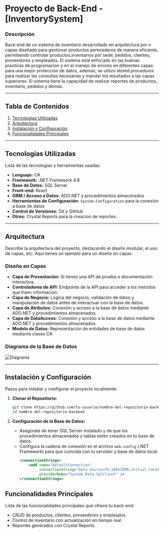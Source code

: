 # **Proyecto de Back-End - [InventorySystem]**

### Descripción
Back-end de un sistema de inventario desarrollado en arquitectura por n capas diseñado para gestionar productos perecederos de manera eficiente, permitiendo controlar productos,inventarios por sede, pedidos, clientes, proveedores y empleados. El sistema esta enfocado en las buenas practicas de programacion y en el manejo de errores en diferentes capas para una mejor proteccion de datos, ademas, se utilizo stored procedures para realizar las consultas necesarias y mandar los resultados a las capas superiores. El sistema tiene la capacidad de realizar reportes de productos, inventario, pedidos y demas.

---

## **Tabla de Contenidos**

1. [Tecnologías Utilizadas](#tecnologías-utilizadas)
2. [Arquitectura](#arquitectura)
3. [Instalación y Configuración](#instalación-y-configuración)
4. [Funcionalidades Principales](#funcionalidades-principales)

---

## **Tecnologías Utilizadas**

Lista de las tecnologías y herramientas usadas:

- **Lenguaje:** C#
- **Framework:** .NET Framework 4.8
- **Base de Datos:** SQL Server
- **Front-end:** React
- **ORM / Acceso a Datos:** ADO.NET y procedimientos almacenados
- **Herramientas de Configuración:** `System.Configuration` para la conexión a base de datos
- **Control de Versiones:** Git y GitHub
- **Otros:** Crystal Reports para la creacion de reportes.

---

## **Arquitectura**

Describe la arquitectura del proyecto, destacando el diseño modular, el uso de capas, etc. Aquí tienes un ejemplo para un diseño en capas:

### Diseño en Capas

- **Capa de Presentación:** Si tienes una API de prueba o documentación interactiva.
- **Controladores de API:** Endpoints de la API para acceder a los metodos que traen informacion.
- **Capa de Negocio:** Lógica del negocio, validación de datos y manipulación de datos antes de interactuar con la base de datos.
- **Capa de Atributos:** Conexión y acceso a la base de datos mediante ADO.NET y procedimientos almacenados.
- **Capa de DataAccess:** Conexión y acceso a la base de datos mediante ADO.NET y procedimientos almacenados.
- **Modelo de Datos:** Representación de entidades de base de datos mediante clases C#.

### Diagrama de la Base de Datos

![Diagrama](https://github.com/user-attachments/assets/9544baad-5ab6-4156-861c-7d6ca717d4ce)


---

## **Instalación y Configuración**

Pasos para instalar y configurar el proyecto localmente.

1. **Clonar el Repositorio:**
   ```bash
   git clone https://github.com/tu-usuario/nombre-del-repositorio-backend.git
   cd nombre-del-repositorio-backend
   ```
2. **Configuración de la Base de Datos:**

   - Asegúrate de tener SQL Server instalado y de que los procedimientos almacenados y tablas estén creados en tu base de datos.
   - Configura la cadena de conexión en el archivo `web.config` (.NET Framework) para que coincida con tu servidor y base de datos local.
     ```xml
     <connectionStrings>
         <add name="DefaultConnection" 
              connectionString="Data Source=TU_SERVIDOR;Initial Catalog=TU_BASE_DE_DATOS;User ID=USUARIO;Password=CONTRASEÑA"
              providerName="System.Data.SqlClient" />
     </connectionStrings>
     ```
## Funcionalidades Principales

Lista de las funcionalidades principales que ofrece tu back-end:

- CRUD de productos, clientes, proveedores y empleados.
- Control de inventario con actualización en tiempo real.
- Reportes generados con Crystal Reports.



